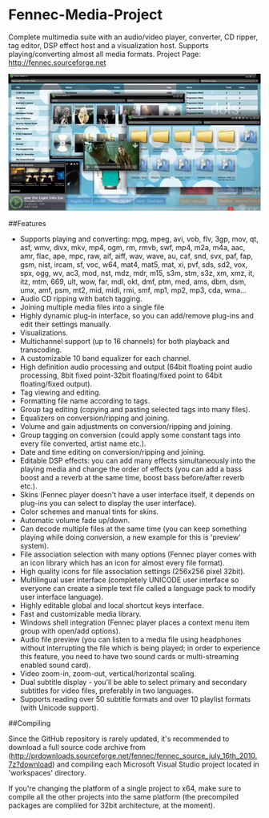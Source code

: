 Fennec-Media-Project
====================

Complete multimedia suite with an audio/video player, converter, CD ripper, tag editor, DSP effect host and a visualization host. Supports playing/converting almost all media formats.
Project Page: http://fennec.sourceforge.net

![Screenshot](/misc/sc.png)

##Features


* Supports playing and converting: mpg, mpeg, avi, vob, flv, 3gp, mov, qt, asf, wmv, divx, mkv, mp4, ogm, rm, rmvb, swf, mp4, m2a, m4a, aac, amr, flac, ape, mpc, raw, aif, aiff, wav, wave, au, caf, snd, svx, paf, fap, gsm, nist, ircam, sf, voc, w64, mat4, mat5, mat, xi, pvf, sds, sd2, vox, spx, ogg, wv, ac3, mod, nst, mdz, mdr, m15, s3m, stm, s3z, xm, xmz, it, itz, mtm, 669, ult, wow, far, mdl, okt, dmf, ptm, med, ams, dbm, dsm, umx, amf, psm, mt2, mid, midi, rmi, smf, mp1, mp2, mp3, cda, wma...
* Audio CD ripping with batch tagging.
* Joining multiple media files into a single file
* Highly dynamic plug-in interface, so you can add/remove plug-ins and edit their settings manually.
* Visualizations.
* Multichannel support (up to 16 channels) for both playback and transcoding.
* A customizable 10 band equalizer for each channel.
* High definition audio processing and output (64bit floating point audio processing, 8bit fixed point-32bit floating/fixed point to 64bit floating/fixed output).
* Tag viewing and editing.
* Formatting file name according to tags.
* Group tag editing (copying and pasting selected tags into many files).
* Equalizers on conversion/ripping and joining.
* Volume and gain adjustments on conversion/ripping and joining.
* Group tagging on conversion (could apply some constant tags into every file converted, artist name etc.).
* Date and time editing on conversion/ripping and joining.
* Editable DSP effects: you can add many effects simultaneously into the playing media and change the order of effects (you can add a bass boost and a reverb at the same time, boost bass before/after reverb etc.).
* Skins (Fennec player doesn't have a user interface itself, it depends on plug-ins you can select to display the user interface).
* Color schemes and manual tints for skins.
* Automatic volume fade up/down.
* Can decode multiple files at the same time (you can keep something playing while doing conversion, a new example for this is 'preview' system).
* File association selection with many options (Fennec player comes with an icon library which has an icon for almost every file format).
* High quality icons for file association settings (256x256 pixel 32bit).
* Multilingual user interface (completely UNICODE user interface so everyone can create a simple text file called a language pack to modify user interface language).
* Highly editable global and local shortcut keys interface.
* Fast and customizable media library.
* Windows shell integration (Fennec player places a context menu item group with open/add options).
* Audio file preview (you can listen to a media file using headphones without interrupting the file which is being played; in order to experience this feature, you need to have two sound cards or multi-streaming enabled sound card).
* Video zoom-in, zoom-out, vertical/horizontal scaling.
* Dual subtitle display - you'll be able to select primary and secondary subtitles for video files, preferably in two languages.
* Supports reading over 50 subtitle formats and over 10 playlist formats (with Unicode support).


##Compiling

Since the GitHub repository is rarely updated, it's recommended to download a full source code archive from
(http://prdownloads.sourceforge.net/fennec/fennec_source_july_16th_2010.7z?download) and compiling each Microsoft Visual Studio project
located in 'workspaces' directory.

If you're changing the platform of a single project to x64, make sure to compile all the other projects into the same
platform (the precompiled packages are compliled for 32bit architecture, at the moment).
